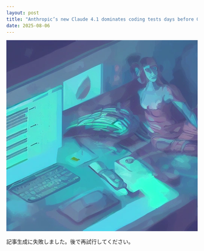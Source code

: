 ```yaml
---
layout: post
title: "Anthropic’s new Claude 4.1 dominates coding tests days before GPT-5 arrives"
date: 2025-08-06
---
```


![記事画像](assets/images/20250806_ai.png)

記事生成に失敗しました。後で再試行してください。
